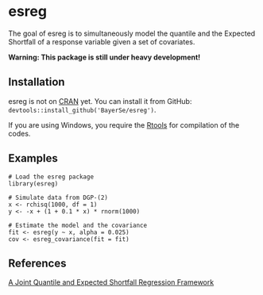 esreg
=====

The goal of esreg is to simultaneously model the quantile and the
Expected Shortfall of a response variable given a set of covariates.

**Warning: This package is still under heavy development!**

Installation
------------

esreg is not on [CRAN](http://cran.r-project.org/) yet. You can install
it from GitHub: `devtools::install_github('BayerSe/esreg')`.

If you are using Windows, you require the
[Rtools](https://cran.r-project.org/bin/windows/Rtools/) for compilation
of the codes.

Examples
--------

    # Load the esreg package
    library(esreg)

    # Simulate data from DGP-(2)
    x <- rchisq(1000, df = 1)
    y <- -x + (1 + 0.1 * x) * rnorm(1000)

    # Estimate the model and the covariance
    fit <- esreg(y ~ x, alpha = 0.025)
    cov <- esreg_covariance(fit = fit)

References
----------

[A Joint Quantile and Expected Shortfall Regression
Framework](https://arxiv.org/abs/1704.02213)
